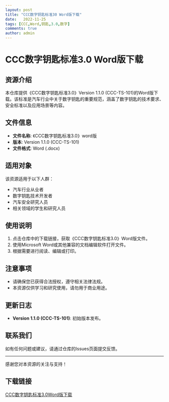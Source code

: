 ```yaml
---
layout: post
title: "CCC数字钥匙标准30 Word版下载"
date:   2022-11-25
tags: [CCC,Word,钥匙,3.0,数字]
comments: true
author: admin
---
```

# CCC数字钥匙标准3.0 Word版下载

## 资源介绍

本仓库提供《CCC数字钥匙标准3.0》Version 1.1.0 (CCC-TS-101)的Word版下载。该标准是汽车行业中关于数字钥匙的重要规范，涵盖了数字钥匙的技术要求、安全标准以及应用场景等内容。

## 文件信息

- **文件名称**: 《CCC数字钥匙标准3.0》word版
- **版本**: Version 1.1.0 (CCC-TS-101)
- **文件格式**: Word (.docx)

## 适用对象

该资源适用于以下人群：

- 汽车行业从业者
- 数字钥匙技术开发者
- 汽车安全研究人员
- 相关领域的学生和研究人员

## 使用说明

1. 点击仓库中的下载链接，获取《CCC数字钥匙标准3.0》Word版文件。
2. 使用Microsoft Word或其他兼容的文档编辑软件打开文件。
3. 根据需要进行阅读、编辑或打印。

## 注意事项

- 请确保您已获得合法授权，遵守相关法律法规。
- 本资源仅供学习和研究使用，请勿用于商业用途。

## 更新日志

- **Version 1.1.0 (CCC-TS-101)**: 初始版本发布。

## 联系我们

如有任何问题或建议，请通过仓库的Issues页面提交反馈。

---

感谢您对本资源的关注与支持！

## 下载链接

[CCC数字钥匙标准3.0Word版下载](https://pan.quark.cn/s/be98c714b985)